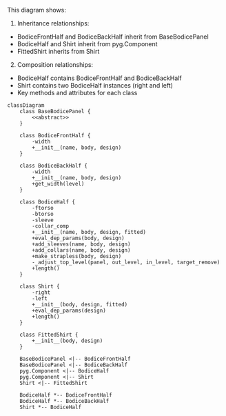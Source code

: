 This diagram shows:

1. Inheritance relationships:
* BodiceFrontHalf and BodiceBackHalf inherit from BaseBodicePanel
* BodiceHalf and Shirt inherit from pyg.Component
* FittedShirt inherits from Shirt

2. Composition relationships:
* BodiceHalf contains BodiceFrontHalf and BodiceBackHalf
* Shirt contains two BodiceHalf instances (right and left)
* Key methods and attributes for each class

```mermaid
classDiagram
    class BaseBodicePanel {
        <<abstract>>
    }
    
    class BodiceFrontHalf {
        -width
        +__init__(name, body, design)
    }
    
    class BodiceBackHalf {
        -width
        +__init__(name, body, design)
        +get_width(level)
    }
    
    class BodiceHalf {
        -ftorso
        -btorso
        -sleeve
        -collar_comp
        +__init__(name, body, design, fitted)
        +eval_dep_params(body, design)
        +add_sleeves(name, body, design)
        +add_collars(name, body, design)
        +make_strapless(body, design)
        -_adjust_top_level(panel, out_level, in_level, target_remove)
        +length()
    }
    
    class Shirt {
        -right
        -left
        +__init__(body, design, fitted)
        +eval_dep_params(design)
        +length()
    }
    
    class FittedShirt {
        +__init__(body, design)
    }

    BaseBodicePanel <|-- BodiceFrontHalf
    BaseBodicePanel <|-- BodiceBackHalf
    pyg.Component <|-- BodiceHalf
    pyg.Component <|-- Shirt
    Shirt <|-- FittedShirt
    
    BodiceHalf *-- BodiceFrontHalf
    BodiceHalf *-- BodiceBackHalf
    Shirt *-- BodiceHalf

```